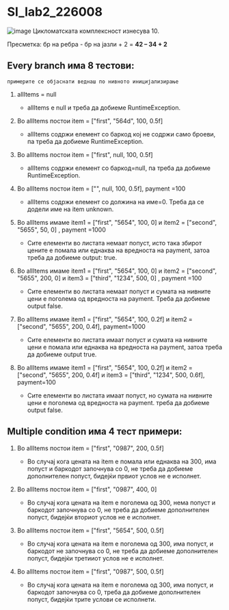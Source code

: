 # SI_lab2_226008
![image](https://github.com/K0nstantin555/SI_lab2_226008/assets/138713493/966d7f41-d08d-49fd-afe2-cc2d24740fe7)
Цикломатската комплексност изнесува 10.

Пресметка: бр на ребра - бр на јазли + 2 = **42 –  34  + 2**

## Every branch има 8 тестови:
`примерите се објаснати веднаш по нивното иницијализирање`
1.	allItems = null
   
    -  allItems е null и треба да добиеме RuntimeException.

2.	Во allItems постои item = ["first", "564d", 100, 0.5f]
   
    -  allItems содржи елемент со баркод кој не содржи само броеви, па треба да добиеме RuntimeException.

3.	Во allItems постои item = ["first", null, 100, 0.5f]

    -  allItems содржи елемент сo баркод=null, па треба да добиеме RuntimeException.
      
4.	Во allItems постои item = ["", null, 100, 0.5f], payment =100

    -  allItems содржи елемент со должина на име=0. Треба да се додели име на item unknown.
      
5.	Во  allItems имаме item1 = ["first", "5654", 100, 0] и item2 = ["second", "5655", 50, 0] , payment =1000

    -  Сите елементи во листата немаат попуст, исто така збирот цените е помала или еднаква на вредноста на payment, затоа треба да добиеме output: true.
      
6.	Во allItems имаме item1 = ["first", "5654", 100, 0] и item2 = ["second", "5655", 200, 0] и item3 = ["third", "1234", 500, 0] , payment =100
    
    -  Сите елементи во листата немаат попуст и сумата на нивните цени e поголема од вредноста на payment. Треба да добиеме output false.

7.	Во  allItems имаме item1 = ["first", "5654", 100, 0.2f] и item2 = ["second", "5655", 200, 0.4f], payment=1000
    
    -  Сите елементи во листата имаат попуст и сумата на нивните цени е помала или еднаква на вредноста на payment, затоа треба да добиеме output true.

8.	Во  allItems имаме item1 = ["first", "5654", 100, 0.2f] и item2 = ["second", "5655", 200, 0.4f] и item3 = ["third", "1234", 500, 0.6f], payment=100
    
    -  Сите елементи во листата имаат попуст, но сумата на нивните цени е поголема од вредноста на payment. треба да добиеме output false.

## Multiple condition има 4 тест примери:

1.	Во  allItems постои item = ["first", "0987", 200, 0.5f]

    -  Во случај кога цената на item е помала или еднаква на 300, има попуст и баркодот започнува со 0, не треба да добиеме дополнителен попуст, бидејќи првиот услов не е исполнет.

2.	Во  allItems постои item = ["first", "0987", 400, 0]
   
    -  Во случај кога цената на item е поголема од 300, нема попуст и баркодот започнува со 0, не треба да добиеме дополнителен попуст, бидејќи вториот услов не е исполнет.

3.	Во  allItems постои item = ["first", "5654", 500, 0.5f]
   
    -  Во случај кога цената на item е поголема од 300, има попуст, и баркодот не започнува со 0, не треба да добиеме дополнителен попуст, бидејќи третииот услов не е исполнет.

4.	Во  allItems постои item = ["first", "0987", 500, 0.5f]
    
    -  Во случај кога цената на item е поголема од 300, има попуст, и баркодот започнува со 0, треба да добиеме дополнителен попуст, бидејќи трите услови се исполнети.

